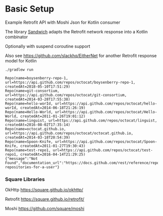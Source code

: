 # Basic Setup

Example Retrofit API with Moshi Json for Kotlin consumer

The library [Sandwich](https://github.com/skydoves/sandwich) adapts the Retrofit network response into a Kotlin
combinator

Optionally with suspend coroutine support

Also see https://github.com/slackhq/EitherNet for another Retrofit response model for Kotlin

```
./gradlew run
```

```
Repo(name=boysenberry-repo-1, url=https://api.github.com/repos/octocat/boysenberry-repo-1, createdAt=2018-05-10T17:51:29)
Repo(name=git-consortium, url=https://api.github.com/repos/octocat/git-consortium, createdAt=2014-03-28T17:55:38)
Repo(name=hello-worId, url=https://api.github.com/repos/octocat/hello-worId, createdAt=2014-06-18T21:26:19)
Repo(name=Hello-World, url=https://api.github.com/repos/octocat/Hello-World, createdAt=2011-01-26T19:01:12)
Repo(name=linguist, url=https://api.github.com/repos/octocat/linguist, createdAt=2016-08-02T17:35:14)
Repo(name=octocat.github.io, url=https://api.github.com/repos/octocat/octocat.github.io, createdAt=2014-03-18T20:54:39)
Repo(name=Spoon-Knife, url=https://api.github.com/repos/octocat/Spoon-Knife, createdAt=2011-01-27T19:30:43)
Repo(name=test-repo1, url=https://api.github.com/repos/octocat/test-repo1, createdAt=2016-04-14T21:29:25)
{"message":"Not Found","documentation_url":"https://docs.github.com/rest/reference/repos#list-repositories-for-a-user"}
```

### Square Libraries

OkHttp https://square.github.io/okhttp/

Retrofit https://square.github.io/retrofit/

Moshi https://github.com/square/moshi
